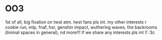 # OO3
1st of all, big fixation on twst atm. twst fans pls int. my other interests r cookie run, mlp, fnaf, hsr, genshin impact, wuthering waves, the backrooms (liminal spaces in general), nd more!!! if we share any interests pls int !! :3c
